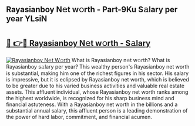## Rayasianboy N𝚎t w𝚘rth - Part-9Ku S𝚊lary per year YLsiN

# <h2><a href="http://gc3yz0m.nevu.top/?p=Rayasianboy">🔗 👉🔴 Rayasianboy N𝚎t w𝚘rth - S𝚊lary</a></h2>

[![Rayasianboy N𝚎t W𝚘rth](https://i.imgur.com/Oavwk0R.jpeg)](http://gc3yz0m.nevu.top/?p=Rayasianboy)
What is Rayasianboy n𝚎t w𝚘rth? What is Rayasianboy s𝚊lary per year?
This wealthy person's Rayasianboy net worth is substantial, making him one of the richest figures in his sector. His salary is impressive, but it is eclipsed by Rayasianboy net worth, which is believed to be greater due to his varied business activities and valuable real estate assets. This affluent individual, whose Rayasianboy net worth ranks among the highest worldwide, is recognized for his sharp business mind and financial astuteness. With a Rayasianboy net worth in the billions and a substantial annual salary, this affluent person is a leading demonstration of the power of hard labor, commitment, and financial acumen.
